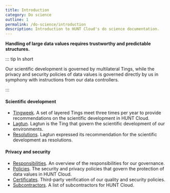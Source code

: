 ```yaml
---
title: Introduction
category: Do science
outline: 1
permalink: /do-science/introduction
description: Introduction to HUNT Cloud's do science documentation.
---
```


**Handling of large data values requires trustworthy and predictable structures.**

::: tip In short

Our scientific development is governed by multilateral Tings, while the privacy and security policies of data values is governed directly by us in symphony with instructions from our data controllers.

:::

#### Scientific development

- [Tingweek](/tingweek). A set of layered Tings meet three times per year to provide recommendations on the scientific development in HUNT Cloud.
- [Lagtun](/tingweek/lagtun). Lagtun is the Ting that govern the scientific development of our environments.
- [Resolutions](/tingweek/resolutions). Lagtun expressed its recommendation for the scientific development as resolutions.

#### Privacy and security

- [Responsibilities](/responsibilities). An overview of the responsibilities for our governance.
- [Policies](/policies). The security and privacy policies that govern the protection of data values in HUNT Cloud.
- [Certificates](/certificates). Third-party verification of our quality and security policies.
- [Subcontractors](/subcontractors). A list of subcontractors for HUNT Cloud.


